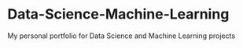 # Data-Science-Machine-Learning

My personal portfolio for Data Science and Machine Learning projects
